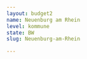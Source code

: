 ```yaml
---
layout: budget2
name: Neuenburg am Rhein
level: kommune
state: BW
slug: Neuenburg-am-Rhein

---
```



